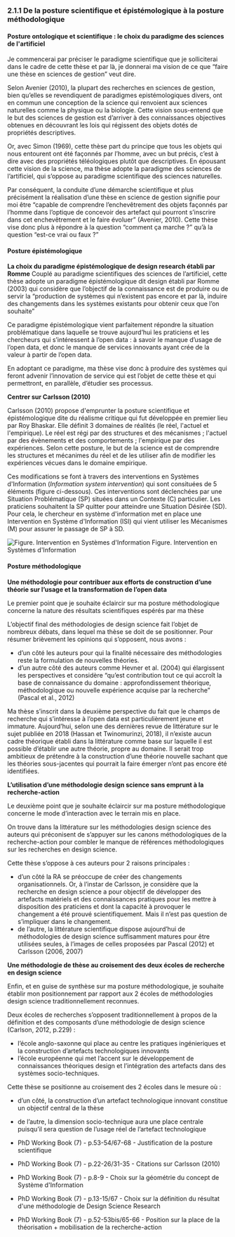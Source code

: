  ### 2.1.1 De la posture scientifique et épistémologique à la posture méthodologique

#### Posture ontologique et scientifique : le choix du paradigme des sciences de l'artificiel

Je commencerai par préciser le paradigme scientifique que je solliciterai dans le cadre de cette thèse et par là, je donnerai ma vision de ce que “faire une thèse en sciences de gestion” veut dire. 

Selon Avenier (2010), la plupart des recherches en sciences de gestion, bien qu’elles se revendiquent de paradigmes epistémologiques divers, ont en commun une conception de la science qui renvoient aux sciences naturelles comme la physique ou la biologie. Cette vision sous-entend que le but des sciences de gestion est d’arriver à des connaissances objectives obtenues en découvrant les lois qui régissent des objets dotés de propriétés descriptives. 

Or, avec Simon (1969), cette thèse part du principe que tous les objets qui nous entourent ont été façonnés par l’homme, avec un but précis, c’est à dire avec des propriétés téléologiques plutôt que descriptives. En épousant cette vision de la science, ma thèse adopte la paradigme des sciences de l’artificiel, qui s’oppose au paradigme scientifique des sciences naturelles.

Par conséquent, la conduite d’une démarche scientifique et plus précisément la réalisation d’une thèse en science de gestion signifie pour moi être “capable de comprendre l’enchevêtrement des objets façonnés par l’homme dans l’optique de concevoir des artefact qui pourront s’inscrire dans cet enchevêtrement et le faire évoluer” (Avenier, 2010). Cette thèse vise donc plus à répondre à la question “comment ça marche ?” qu’à la question “est-ce vrai ou faux ?”

#### Posture épistémologique

**La choix du paradigme épistémologique de design research établi par Romme**
Couplé au paradigme scientifiques des sciences de l’artificiel, cette thèse adopte un paradigme épistémologique dit design établi par Romme (2003) qui considère que l’objectif de la connaissance est de produire ou de servir la “production de systèmes qui n’existent pas encore et par là, induire des changements dans les systèmes existants pour obtenir ceux que l’on souhaite”

Ce paradigme épistémologique vient parfaitement répondre la situation problématique dans laquelle se trouve aujourd’hui les praticiens et les chercheurs qui s’intéressent à  l’open data : à savoir le manque d’usage de l’open data, et donc le manque de services innovants ayant crée de la valeur à partir de l’open data. 

En adoptant ce paradigme, ma thèse vise donc à produire des systèmes qui feront advenir l’innovation de service qui est l’objet de cette thèse et qui permettront, en parallèle, d’étudier ses processus.



**Centrer sur Carlsson (2010)**

Carlsson (2010) propose d'emprunter la posture scientifique et épistémologique dite du réalisme critique qui fut développée en premier lieu par Roy Bhaskar. Elle définit 3 domaines de réalités (le réel, l'actuel et l'empirique). Le réel est régi par des structures et des mécanismes ; l'actuel par des évènements et des comportements ; l'empirique par des expériences. Selon cette posture, le but de la science est de comprendre les structures et mécanimes du réel et de les utiliser afin de modifier les expériences vécues dans le domaine empirique. 

Ces modifications se font à travers des interventions en Systèmes d'Information (*Information system intervention*) qui sont consituées de 5 éléments (figure ci-dessous). Ces interventions sont déclenchées par une Situation Problématique (SP) situées dans un Contexte (C) particulier. Les praticiens souhaitent la SP quitter pour atteindre une Situation Désirée (SD). Pour cela, le chercheur en système d'information met en place une Intervention en Système d'Information (ISI) qui vient utiliser les Mécanismes (M) pour assurer le passage de SP à SD. 

![Figure. Intervention en Systèmes d'Information](http://opendatatales.com/wp-content/uploads/2020/01/Screen-Shot-2020-01-21-at-17.28.31.png)
Figure. Intervention en Systèmes d'Information


#### Posture méthodologique

**Une méthodologie pour contribuer aux efforts de construction d’une théorie sur l’usage et la transformation de l’open data**

Le premier point que je souhaite éclaircir sur ma posture méthodologique concerne la nature des résultats scientifiques espérés par ma thèse 

L’objectif final des méthodologies de design science fait l’objet de nombreux débats, dans lequel ma thèse se doit de se positionner. Pour résumer brièvement les opinions qui s’opposent, nous avons : 

- d’un côté les auteurs pour qui la finalité nécessaire des méthodologies reste la formulation de nouvelles théories. 
- d’un autre côté des auteurs comme Hevner et al. (2004) qui élargissent les perspectives et considère “qu’est contribution tout ce qui accroît la base de connaissance du domaine :  approfondissement théorique, méthodologique ou nouvelle expérience acquise par la recherche” (Pascal et al., 2012) 

Ma thèse s’inscrit dans la deuxième perspective du fait que le champs de recherche qui s’intéresse à l’open data est particulièrement jeune et immature. Aujourd’hui, selon une des dernières revue de littérature sur le sujet publiée en 2018 (Hassan et Twinomurinzi, 2018), il n’existe aucun cadre théorique établi dans la littérature comme base sur laquelle il est possible d’établir une autre théorie, propre au domaine. Il serait trop ambitieux de prétendre à la construction d’une théorie nouvelle sachant que les théories sous-jacentes qui pourrait la faire émerger n’ont pas encore été identifiées. 

**L’utilisation d’une méthodologie design science sans emprunt à la recherche-action**

Le deuxième point que je souhaite éclaircir sur ma posture méthodologique concerne le mode d’interaction avec le terrain mis en place. 

On trouve dans la littérature sur les méthodologies design science  des auteurs qui préconisent de s’appuyer sur les canons méthodologiques de la recherche-action pour combler le manque de références méthodologiques sur les recherches en design science. 

Cette thèse s’oppose à ces auteurs pour 2 raisons principales : 
- d’un côté la RA se préoccupe de créer des changements organisationnels. Or, à l’instar de Carlsson, je considère que la recherche en design science a pour objectif de développer des artefacts matériels et des connaissances pratiques pour les mettre à disposition des praticiens et dont la capacité à provoquer le changement a été prouvé scientifiquement. Mais il n’est pas question de s’impliquer dans le changement. 
- de l’autre, la littérature scientifique dispose aujourd’hui de méthodologies de design science suffisamment matures pour être utilisées seules, à l’images de celles proposées par Pascal (2012) et Carlsson (2006, 2007)

**Une méthodologie de thèse au croisement des deux écoles de recherche en design science**

Enfin, et en guise de synthèse sur ma posture méthodologique, je souhaite établir mon positionnement par rapport aux 2 écoles de méthodologies design science traditionnellement reconnues.

Deux écoles de recherches s’opposent traditionnellement à propos de la définition et des composants d’une méthodologie de design science (Carlson, 2012, p.229) : 

- l’école anglo-saxonne qui place au centre les pratiques ingénieriques et la construction d’artefacts technologiques innovants 
- l’école européenne qui met l’accent sur le développement de connaissances théoriques design et l’intégration des artefacts dans des systèmes socio-techniques.

Cette thèse se positionne au croisement des 2 écoles dans le mesure où : 

- d’un côté, la construction d’un artefact technologique innovant constitue un objectif central de la thèse 
- de l’autre, la dimension socio-technique aura une place centrale puisqu’il sera question de l’usage réel de l’artefact technologique






- PhD Working Book (7) - p.53-54/67-68 - Justification de la posture scientifique
- PhD Working Book (7) - p.22-26/31-35 - Citations sur Carlsson (2010)
- PhD Working Book (7) - p.8-9 - Choix sur la géométrie du concept de Système d'Information
- PhD Working Book (7) - p.13-15/67 - Choix sur la définition du résultat d'une méthodologie de Design Science Research
- PhD Working Book (7) - p.52-53bis/65-66 - Position sur la place de la théorisation + mobilisation de la recherche-action



 



